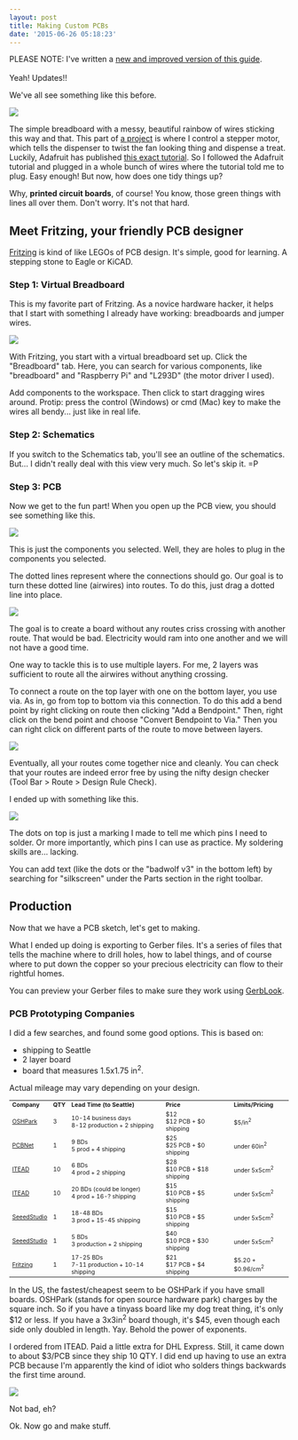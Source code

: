```yaml
---
layout: post
title: Making Custom PCBs
date: '2015-06-26 05:18:23'
---
```


<div class="box-danger">
PLEASE NOTE: I've written a <a href="http://blog.nyl.io/hello-world-custom-pcb-fritzing/">new and improved version of this guide</a>.<br /><br />Yeah! Updates!!</div>

We've all see something like this before. 

![](/content/images/2015/06/v2.jpg)

The simple breadboard with a messy, beautiful rainbow of wires sticking this way and that. This part of [a project](http://blog.nyl.io/dog-treat-dispenser-v3/) is where I control a stepper motor, which tells the dispenser to twist the fan looking thing and dispense a treat. Luckily, Adafruit has published [this exact tutorial](https://learn.adafruit.com/adafruits-raspberry-pi-lesson-10-stepper-motors/overview). So I followed the Adafruit tutorial and plugged in a whole bunch of wires where the tutorial told me to plug. Easy enough! But now, how does one tidy things up? 

Why, **printed circuit boards**, of course! You know, those green things with lines all over them. Don't worry. It's not that hard. 

## Meet Fritzing, your friendly PCB designer

[Fritzing](http://fritzing.org/download/) is kind of like LEGOs of PCB design. It's simple, good for learning. A stepping stone to Eagle or KiCAD. 

### Step 1: Virtual Breadboard

This is my favorite part of Fritzing. As a novice hardware hacker, it helps that I start with something I already have working: breadboards and jumper wires. 

![](http://blog.nyl.io/content/images/2015/06/fritzing_breadboard-1.png)

With Fritzing, you start with a virtual breadboard set up. Click the "Breadboard" tab. Here, you can search for various components, like "breadboard" and "Raspberry Pi" and "L293D" (the motor driver I used). 

Add components to the workspace. Then click to start dragging wires around. Protip: press the control (Windows) or cmd (Mac) key to make the wires all bendy... just like in real life. 

### Step 2: Schematics

If you switch to the Schematics tab, you'll see an outline of the schematics. But... I didn't really deal with this view very much. So let's skip it. =P

### Step 3: PCB

Now we get to the fun part! When you open up the PCB view, you should see something like this. 

![](/content/images/2015/06/fritzing_pcb-1.png)

This is just the components you selected. Well, they are holes to plug in the components you selected. 

The dotted lines represent where the connections should go. Our goal is to turn these dotted line (airwires) into routes. To do this, just drag a dotted line into place. 

![](/content/images/2015/06/Pasted_Image_6_25_15__1_15_AM.png)

The goal is to create a board without any routes criss crossing with another route. That would be bad. Electricity would ram into one another and we will not have a good time. 

One way to tackle this is to use multiple layers. For me, 2 layers was sufficient to route all the airwires without anything crossing. 

To connect a route on the top layer with one on the bottom layer, you use via. As in, go from top to bottom via this connection. To do this add a bend point by right clicking on route then clicking "Add a Bendpoint." Then, right click on the bend point and choose "Convert Bendpoint to Via." Then you can right click on different parts of the route to move between layers. 

![](/content/images/2015/06/Pasted_Image_6_25_15__1_19_AM.png)

Eventually, all your routes come together nice and cleanly. You can check that your routes are indeed error free by using the nifty design checker (Tool Bar > Route > Design Rule Check). 

I ended up with something like this. 

![](/content/images/2015/06/Pasted_Image_6_25_15__1_25_AM-1.png)

The dots on top is just a marking I made to tell me which pins I need to solder. Or more importantly, which pins I can use as practice. My soldering skills are... lacking. 

You can add text (like the dots or the "badwolf v3" in the bottom left) by searching for "silkscreen" under the Parts section in the right toolbar. 

## Production

Now that we have a PCB sketch, let's get to making. 

What I ended up doing is exporting to Gerber files. It's a series of files that tells the machine where to drill holes, how to label things, and of course where to put down the copper so your precious electricity can flow to their rightful homes.

You can preview your Gerber files to make sure they work using [GerbLook](http://www.gerblook.org).

### PCB Prototyping Companies

I did a few searches, and found some good options. This is based on:

* shipping to Seattle 
* 2 layer board 
* board that measures 1.5x1.75 in<sup>2</sup>. 

Actual mileage may vary depending on your design. 

<table style="font-size: 0.75em">
<tr style="font-weight: bold"><td>Company</td><td>QTY</td><td>Lead Time (to Seattle)</td><td>Price</td><td>Limits/Pricing</td></tr>
<tr><td><a href="http://oshpark.com">OSHPark</a></td><td>3</td><td>10-14 business days<br />8-12 production + 2 shipping</td><td>$12<br />$12 PCB + $0 shipping</td><td>$5/in<sup>2</sup></td></tr>
<tr><td><a href="http://pcbnet.com">PCBNet</a></td><td>1</td><td>9 BDs<br />5 prod + 4 shipping</td><td>$25<br />$25 PCB + $0 shipping</td><td>under 60in<sup>2</sup></td></tr>
<tr><td><a href="http://imall.iteadstudio.com">ITEAD</a></td><td>10</td><td>6 BDs<br />4 prod + 2 shipping</td><td>$28<br />$10 PCB + $18 shipping</td><td>under 5x5cm<sup>2</sup></td></tr>
<tr><td><a href="http://imall.iteadstudio.com">ITEAD</a></td><td>10</td><td>20 BDs (could be longer)<br />4 prod + 16-? shipping</td><td>$15<br />$10 PCB + $5 shipping</td><td>under 5x5cm<sup>2</sup></td></tr>
<tr><td><a href="http://seeedstudio.com">SeeedStudio</a></td><td>1</td><td>18-48 BDs<br />3 prod + 15-45 shipping</td><td>$15<br />$10 PCB + $5 shipping</td><td>under 5x5cm<sup>2</sup</td></tr>
<tr><td><a href="http://seeedstudio.com">SeeedStudio</a></td><td>1</td><td>5 BDs<br />3 production + 2 shipping</td><td>$40<br />$10 PCB + $30 shipping</td><td>under 5x5cm<sup>2</sup></td></tr>
<tr><td><a href="http://fr.com">Fritzing</a></td><td>1</td><td>17-25 BDs<br />7-11 production + 10-14 shipping</td><td>$21<br />$17 PCB + $4 shipping</td><td>$5.20 + $0.96/cm<sup>2</sup></td></tr>
</table>

In the US, the fastest/cheapest seem to be OSHPark if you have small boards. OSHPark (stands for open source hardware park) charges by the square inch. So if you have a tinyass board like my dog treat thing, it's only $12 or less. If you have a 3x3in<sup>2</sup> board though, it's $45, even though each side only doubled in length. Yay. Behold the power of exponents. 

I ordered from ITEAD. Paid a little extra for DHL Express. Still, it came down to about $3/PCB since they ship 10 QTY. I did end up having to use an extra PCB because I'm apparently the kind of idiot who solders things backwards the first time around. 

![](http://blog.nyl.io/content/images/2015/06/01_boards.jpg)

Not bad, eh? 

Ok. Now go and make stuff. 
